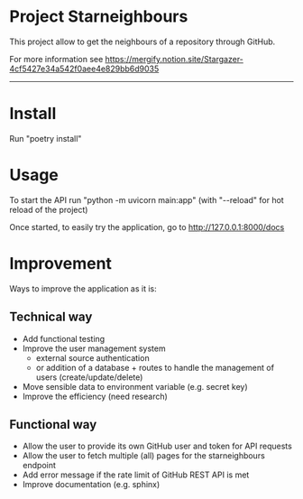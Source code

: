 # Project Starneighbours

This project allow to get the neighbours of a repository through GitHub.

For more information see https://mergify.notion.site/Stargazer-4cf5427e34a542f0aee4e829bb6d9035

----

# Install

Run "poetry install"

# Usage

To start the API run "python -m uvicorn main:app"
(with "--reload" for hot reload of the project)

Once started, to easily try the application, go to http://127.0.0.1:8000/docs

# Improvement

Ways to improve the application as it is:

## Technical way

- Add functional testing
- Improve the user management system
    - external source authentication
    - or addition of a database + routes to handle the management of users (create/update/delete)
- Move sensible data to environment variable (e.g. secret key)
- Improve the efficiency (need research)

## Functional way

- Allow the user to provide its own GitHub user and token for API requests
- Allow the user to fetch multiple (all) pages for the starneighbours endpoint
- Add error message if the rate limit of GitHub REST API is met
- Improve documentation (e.g. sphinx)